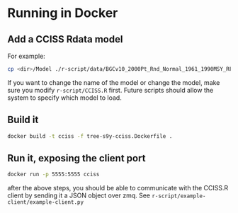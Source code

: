 # Running in Docker

## Add a CCISS Rdata model

For example:

```sh
cp <dir>/Model ./r-script/data/BGCv10_2000Pt_Rnd_Normal_1961_1990MSY_RFmodelKiriFinal
```

If you want to change the name of the model or change the model, make sure you modify `r-script/CCISS.R` first. Future scripts should allow the system to specify which model to load.

## Build it

```sh
docker build -t cciss -f tree-s9y-cciss.Dockerfile .
```

## Run it, exposing the client port

```sh
docker run -p 5555:5555 cciss
```

after the above steps, you should be able to communicate with the CCISS.R client by sending it a JSON object over zmq. See `r-script/example-client/example-client.py`
